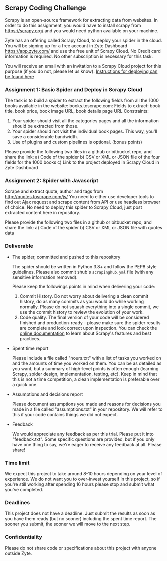 ## Scrapy Coding Challenge
Scrapy is an open-source framework for extracting data from websites. In order to do this
assignment, you would have to install scrapy from https://scrapy.org/ and you would need
python available on your machine.

Zyte has an offering called Scrapy Cloud, to deploy your spider in the cloud. You will be signing
up for a free account in Zyte Dashboard https://app.zyte.com/ and use the free unit of Scrapy
Cloud. No Credit card information is required. No other subscription is necessary for this task.

You will receive an email with an invitation to a Scrapy Cloud project for this purpose 
(if you do not, please let us know). [Instructions for deploying can be found here](https://support.zyte.com/support/solutions/articles/22000204081-deploying-your-spiders-to-scrapy-cloud)



### Assignment 1: Basic Spider and Deploy in Scrapy Cloud
The task is to build a spider to extract the following fields from all the 1000 books available in
the website: books.toscrape.com:
Fields to extract: book title, book price, book image URL, book details page URL
Constraints:
1. Your spider should visit all the categories pages and all the information should be
extracted from those.
2. Your spider should not visit the individual book pages. This way, you'll save a
considerable bandwidth.
3. Use of plugins and custom pipelines is optional. (bonus points)

Please provide the following two files in a github or bitbucket repo, and share the link:
a) Code of the spider
b) CSV or XML or JSON file of the four fields for the 1000 books
c) Link to the project deployed in Scrapy Cloud in Zyte Dashboard

### Assignment 2: Spider with Javascript
Scrape and extract quote, author and tags from http://quotes.toscrape.com/js/ You need to either use developer
tools to find out Ajax request and scrape content from API or use headless browser of choice. No need
to deploy this spider to Scrapy Cloud, just post extracted content here in repository.

Please provide the following two files in a github or bitbucket repo, and share the link:
a) Code of the spider
b) CSV or XML or JSON file with quotes data


### Deliverable ###

* The spider, committed and pushed to this repository

    The spider should be written in Python 3.8+ and follow the PEP8 style guidelines. Please also commit shub's `scrapinghub.yml` file (with any sensitive information removed).

    Please keep the followings points in mind when delivering your code:

    1. Commit History. Do not worry about delivering a clean commit history, do as many commits as you would do while working normally. Please do not squash everything into a single commit, we use the commit history to review the evolution of your work.
    2. Code quality. The final version of your code will be considered finished and production-ready - please make sure the spider results are complete and look correct upon inspection. You can check the [online documentation](https://doc.scrapy.org) to learn about Scrapy's features and best practices.
* Spent time report

    Please include a file called "hours.txt" with a list of tasks you worked on and the amounts of time you worked on them. You can be as detailed as you want, but a summary of high-level points is often enough (learning Scrapy, spider design, implementation, testing, etc). Keep in mind that this is not a time competition, a clean implementation is preferable over a quick one.

* Assumptions and decisions report

    Please document assumptions you made and reasons for decisions you made in a file called "assumptions.txt" in your repository. We will refer to this if your code contains things we did not expect.

* Feedback

    We would appreciate any feedback as per this trial. Please put it into "feedback.txt". Some specific questions are provided, but if you only have one thing to say, we're eager to receive any feedback at all. Please share!

### Time limit ###

We expect this project to take around 8-10 hours depending on your level of experience. We do not want you to over-invest yourself in this project, so if you're still working after spending 16 hours please stop and submit what you've completed.

### Deadlines ###

This project does not have a deadline. Just submit the results as soon as you have them ready (but no sooner) including the spent time report. The sooner you submit, the sooner we will move to the next step.

### Confidentiality ###

Please do not share code or specifications about this project with anyone outside Zyte.
